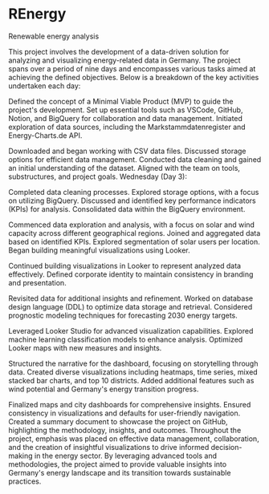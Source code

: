 # REnergy
Renewable energy analysis

This project involves the development of a data-driven solution for analyzing and visualizing energy-related data in Germany. The project spans over a period of nine days and encompasses various tasks aimed at achieving the defined objectives. Below is a breakdown of the key activities undertaken each day:



Defined the concept of a Minimal Viable Product (MVP) to guide the project's development.
Set up essential tools such as VSCode, GitHub, Notion, and BigQuery for collaboration and data management.
Initiated exploration of data sources, including the Markstammdatenregister and Energy-Charts.de API.


Downloaded and began working with CSV data files.
Discussed storage options for efficient data management.
Conducted data cleaning and gained an initial understanding of the dataset.
Aligned with the team on tools, substructures, and project goals.
Wednesday (Day 3):

Completed data cleaning processes.
Explored storage options, with a focus on utilizing BigQuery.
Discussed and identified key performance indicators (KPIs) for analysis.
Consolidated data within the BigQuery environment.


Commenced data exploration and analysis, with a focus on solar and wind capacity across different geographical regions.
Joined and aggregated data based on identified KPIs.
Explored segmentation of solar users per location.
Began building meaningful visualizations using Looker.


Continued building visualizations in Looker to represent analyzed data effectively.
Defined corporate identity to maintain consistency in branding and presentation.


Revisited data for additional insights and refinement.
Worked on database design language (DDL) to optimize data storage and retrieval.
Considered prognostic modeling techniques for forecasting 2030 energy targets.


Leveraged Looker Studio for advanced visualization capabilities.
Explored machine learning classification models to enhance analysis.
Optimized Looker maps with new measures and insights.


Structured the narrative for the dashboard, focusing on storytelling through data.
Created diverse visualizations including heatmaps, time series, mixed stacked bar charts, and top 10 districts.
Added additional features such as wind potential and Germany's energy transition progress.


Finalized maps and city dashboards for comprehensive insights.
Ensured consistency in visualizations and defaults for user-friendly navigation.
Created a summary document to showcase the project on GitHub, highlighting the methodology, insights, and outcomes.
Throughout the project, emphasis was placed on effective data management, collaboration, and the creation of insightful visualizations to drive informed decision-making in the energy sector. By leveraging advanced tools and methodologies, the project aimed to provide valuable insights into Germany's energy landscape and its transition towards sustainable practices.



